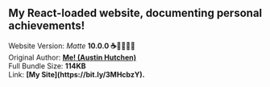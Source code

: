 <h2>My React-loaded website, documenting personal achievements!</h2> Website Version: <i>Matte</i> <b> 10.0.0 ☕️🎉👨🏾‍💻 </b>
<br/> Original Author: <u><b>Me! (Austin Hutchen) </b></u> 
<br/> Full Bundle Size: <b> 114KB </b>
<br/> Link: <b> [My Site](https://bit.ly/3MHcbzY). </b>

